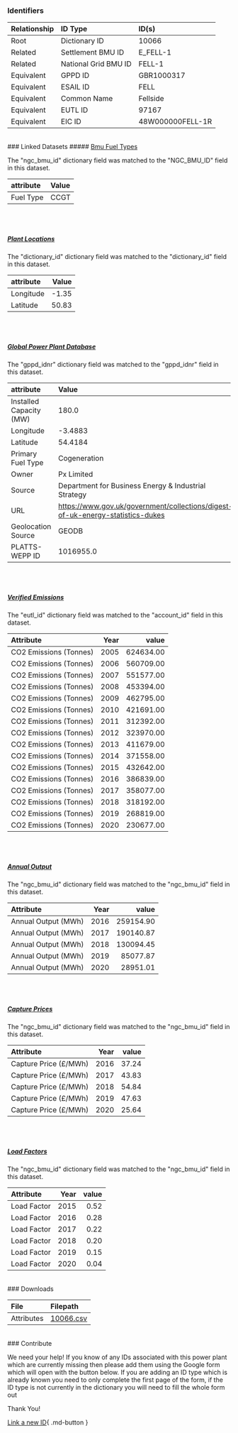 ### Identifiers

| Relationship   | ID Type              | ID(s)            |
|:---------------|:---------------------|:-----------------|
| Root           | Dictionary ID        | 10066            |
| Related        | Settlement BMU ID    | E_FELL-1         |
| Related        | National Grid BMU ID | FELL-1           |
| Equivalent     | GPPD ID              | GBR1000317       |
| Equivalent     | ESAIL ID             | FELL             |
| Equivalent     | Common Name          | Fellside         |
| Equivalent     | EUTL ID              | 97167            |
| Equivalent     | EIC ID               | 48W000000FELL-1R |

<br>
### Linked Datasets
##### <a href="https://osuked.github.io/Power-Station-Dictionary/datasets/bmu-fuel-types">Bmu Fuel Types</a>



The "ngc_bmu_id" dictionary field was matched to the "NGC_BMU_ID" field in this dataset.

| attribute   | Value   |
|:------------|:--------|
| Fuel Type   | CCGT    |

<br><br>
##### <a href="https://osuked.github.io/Power-Station-Dictionary/datasets/plant-locations">Plant Locations</a>



The "dictionary_id" dictionary field was matched to the "dictionary_id" field in this dataset.

| attribute   |   Value |
|:------------|--------:|
| Longitude   |   -1.35 |
| Latitude    |   50.83 |

<br><br>
##### <a href="https://osuked.github.io/Power-Station-Dictionary/datasets/global-power-plant-database">Global Power Plant Database</a>



The "gppd_idnr" dictionary field was matched to the "gppd_idnr" field in this dataset.

| attribute               | Value                                                                          |
|:------------------------|:-------------------------------------------------------------------------------|
| Installed Capacity (MW) | 180.0                                                                          |
| Longitude               | -3.4883                                                                        |
| Latitude                | 54.4184                                                                        |
| Primary Fuel Type       | Cogeneration                                                                   |
| Owner                   | Px Limited                                                                     |
| Source                  | Department for Business Energy & Industrial Strategy                           |
| URL                     | https://www.gov.uk/government/collections/digest-of-uk-energy-statistics-dukes |
| Geolocation Source      | GEODB                                                                          |
| PLATTS-WEPP ID          | 1016955.0                                                                      |

<br><br>
##### <a href="https://osuked.github.io/Power-Station-Dictionary/datasets/verified-emissions">Verified Emissions</a>



The "eutl_id" dictionary field was matched to the "account_id" field in this dataset.

| Attribute              |   Year |     value |
|:-----------------------|-------:|----------:|
| CO2 Emissions (Tonnes) |   2005 | 624634.00 |
| CO2 Emissions (Tonnes) |   2006 | 560709.00 |
| CO2 Emissions (Tonnes) |   2007 | 551577.00 |
| CO2 Emissions (Tonnes) |   2008 | 453394.00 |
| CO2 Emissions (Tonnes) |   2009 | 462795.00 |
| CO2 Emissions (Tonnes) |   2010 | 421691.00 |
| CO2 Emissions (Tonnes) |   2011 | 312392.00 |
| CO2 Emissions (Tonnes) |   2012 | 323970.00 |
| CO2 Emissions (Tonnes) |   2013 | 411679.00 |
| CO2 Emissions (Tonnes) |   2014 | 371558.00 |
| CO2 Emissions (Tonnes) |   2015 | 432642.00 |
| CO2 Emissions (Tonnes) |   2016 | 386839.00 |
| CO2 Emissions (Tonnes) |   2017 | 358077.00 |
| CO2 Emissions (Tonnes) |   2018 | 318192.00 |
| CO2 Emissions (Tonnes) |   2019 | 268819.00 |
| CO2 Emissions (Tonnes) |   2020 | 230677.00 |

<br><br>
##### <a href="https://osuked.github.io/Power-Station-Dictionary/datasets/annual-output">Annual Output</a>



The "ngc_bmu_id" dictionary field was matched to the "ngc_bmu_id" field in this dataset.

| Attribute           |   Year |     value |
|:--------------------|-------:|----------:|
| Annual Output (MWh) |   2016 | 259154.90 |
| Annual Output (MWh) |   2017 | 190140.87 |
| Annual Output (MWh) |   2018 | 130094.45 |
| Annual Output (MWh) |   2019 |  85077.87 |
| Annual Output (MWh) |   2020 |  28951.01 |

<br><br>
##### <a href="https://osuked.github.io/Power-Station-Dictionary/datasets/capture-prices">Capture Prices</a>



The "ngc_bmu_id" dictionary field was matched to the "ngc_bmu_id" field in this dataset.

| Attribute             |   Year |   value |
|:----------------------|-------:|--------:|
| Capture Price (£/MWh) |   2016 |   37.24 |
| Capture Price (£/MWh) |   2017 |   43.83 |
| Capture Price (£/MWh) |   2018 |   54.84 |
| Capture Price (£/MWh) |   2019 |   47.63 |
| Capture Price (£/MWh) |   2020 |   25.64 |

<br><br>
##### <a href="https://osuked.github.io/Power-Station-Dictionary/datasets/load-factors">Load Factors</a>



The "ngc_bmu_id" dictionary field was matched to the "ngc_bmu_id" field in this dataset.

| Attribute   |   Year |   value |
|:------------|-------:|--------:|
| Load Factor |   2015 |    0.52 |
| Load Factor |   2016 |    0.28 |
| Load Factor |   2017 |    0.22 |
| Load Factor |   2018 |    0.20 |
| Load Factor |   2019 |    0.15 |
| Load Factor |   2020 |    0.04 |


<br>
### Downloads


| File       | Filepath                                                                              |
|:-----------|:--------------------------------------------------------------------------------------|
| Attributes | [10066.csv](https://osuked.github.io/Power-Station-Dictionary/object_attrs/10066.csv) |


<br>
### Contribute

We need your help! If you know of any IDs associated with this power plant which are currently missing then please add them using the Google form which will open with the button below. If you are adding an ID type which is already known you need to only complete the first page of the form, if the ID type is not currently in the dictionary you will need to fill the whole form out

Thank You!

[Link a new ID](https://docs.google.com/forms/d/e/1FAIpQLSc5jRsQ7NgiLLXbwo9PUdwTQyuqbRwThltG56-o6NVSe7E_nw/viewform?usp=pp_url&entry.251912331=10066){ .md-button }